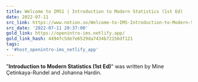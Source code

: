 ```yaml
---
title: Welcome to IMS1 | Introduction to Modern Statistics (1st Ed)
date: 2022-07-11
src_link: https://www.notion.so/Welcome-to-IMS-Introduction-to-Modern-Statistics-6906fc5ea51d4f548f03192480d9e7d1
src_date: '2022-07-11 20:37:00'
gold_link: https://openintro-ims.netlify.app/
gold_link_hash: 4494fc5de7e6529da7434b72156df121
tags:
- '#host_openintro-ims_netlify_app'
---
```


"**Introduction to Modern Statistics (1st Ed)**" was written by Mine Çetinkaya-Rundel and Johanna Hardin.